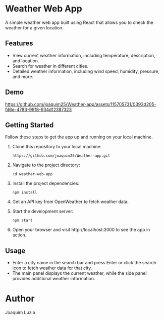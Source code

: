 # Weather Web App

A simple weather web app built using React that allows you to check the weather for a given location.

## Features

- View current weather information, including temperature, description, and location.
- Search for weather in different cities.
- Detailed weather information, including wind speed, humidity, pressure, and more.

## Demo
https://github.com/joaquim25/Weather-app/assets/115705731/0393d205-fd6e-4783-99f8-934d12387323

## Getting Started

Follow these steps to get the app up and running on your local machine.

1. Clone this repository to your local machine:

   ```
   https://github.com/joaquim25/Weather-app.git
   ```

2. Navigate to the project directory:
    ```
    cd weather-web-app
    ```

3. Install the project dependencies:

    ```
    npm install
    ```
    
4. Get an API key from OpenWeather to fetch weather data.

5. Start the development server:

    ```
    npm start
    ```

6. Open your browser and visit http://localhost:3000 to see the app in action.

## Usage

- Enter a city name in the search bar and press Enter or click the search icon to fetch weather data for that city.
- The main panel displays the current weather, while the side panel provides additional weather information.


# Author
Joaquim Luzia
